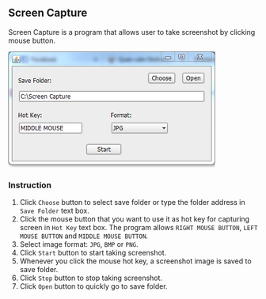## Screen Capture

Screen Capture is a program that allows user to take screenshot by clicking mouse button.

![Screen Capture Screenshot](https://github.com/halab4dev/Screen-Capture/blob/master/screenshot.PNG)

### Instruction
1. Click `Choose` button to select save folder or type the folder address in `Save Folder` text box.
2. Click the mouse button that you want to use it as hot key for capturing screen in `Hot Key` text box. The program allows `RIGHT MOUSE BUTTON`, `LEFT MOUSE BUTTON` and `MIDDLE MOUSE BUTTON`.
3. Select image format: `JPG`, `BMP` or `PNG`.
4. Click `Start` button to start taking screenshot.
5. Whenever you click the mouse hot key, a screenshot image is saved to save folder.
6. Click `Stop` button to stop taking screenshot.
7. Click `Open` button to quickly go to save folder.
